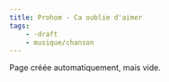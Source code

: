 ```yaml
---
title: Prohom - Ca oublie d'aimer
tags:
    - -draft
    - musique/chanson
---
```


Page créée automatiquement, mais vide.
